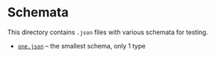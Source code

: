 # Schemata

This directory contains `.json` files with various schemata for testing.

* [`one.json`][] – the smallest schema, only 1 type

[`one.json`]: ./one.json
